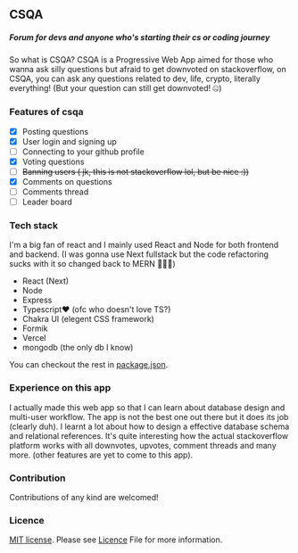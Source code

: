 ## CSQA

##### Forum for devs and anyone who's starting their cs or coding journey

So what is CSQA? CSQA is a Progressive Web App aimed for those who wanna ask silly questions but afraid to get downvoted on stackoverflow, on CSQA, you can ask any questions related to dev, life, crypto, literally everything! (But your question can still get downvoted! 🤐)

### Features of csqa

- [x] Posting questions
- [x] User login and signing up
- [ ] Connecting to your github profile
- [x] Voting questions
- [ ] <s>Banning users ( jk, this is not stackoverflow lol, but be nice :))</s>
- [x] Comments on questions
- [ ] Comments thread
- [ ] Leader board

### Tech stack

I'm a big fan of react and I mainly used React and Node for both frontend and backend. (I was gonna use Next fullstack but the code refactoring sucks with it so changed back to MERN 🤷🏼‍♂️)

- React (Next)
- Node 
- Express
- Typescript❤️ (ofc who doesn't love TS?)
- Chakra UI (elegent CSS framework)
- Formik 
- Vercel 
- mongodb (the only db I know)

You can checkout the rest in [package.json](./client/package.json).

### Experience on this app

I actually made this web app so that I can learn about database design and multi-user workflow. The app is not the best one out there but it does its job (clearly duh). I learnt a lot about how to design a effective database schema and relational references. It's quite interesting how the actual stackoverflow platform works with all downvotes, upvotes, comment threads and many more. (other features are yet to come to this app).

### Contribution

Contributions of any kind are welcomed!

### Licence

[MIT license](https://opensource.org/licenses/MIT). Please see [Licence](./licence.md) File for more information.
